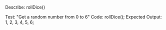 Describe: rollDice()

Test: "Get a random number from 0 to 6"
Code: rollDice();
Expected Output:  1, 2, 3, 4, 5, 6;

